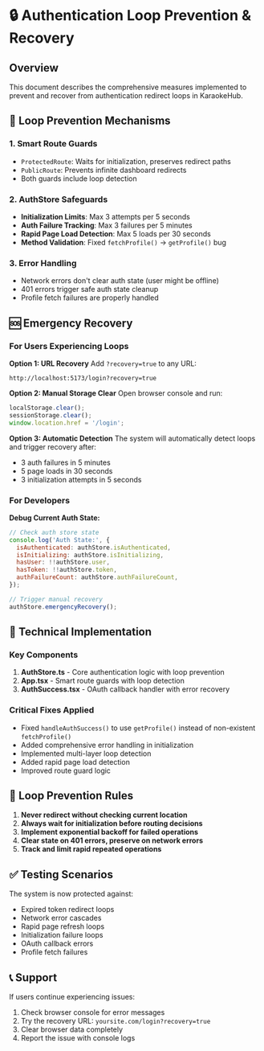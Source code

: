 # 🔒 Authentication Loop Prevention & Recovery

## Overview

This document describes the comprehensive measures implemented to prevent and recover from authentication redirect loops in KaraokeHub.

## 🚨 Loop Prevention Mechanisms

### 1. **Smart Route Guards**

- `ProtectedRoute`: Waits for initialization, preserves redirect paths
- `PublicRoute`: Prevents infinite dashboard redirects
- Both guards include loop detection

### 2. **AuthStore Safeguards**

- **Initialization Limits**: Max 3 attempts per 5 seconds
- **Auth Failure Tracking**: Max 3 failures per 5 minutes
- **Rapid Page Load Detection**: Max 5 loads per 30 seconds
- **Method Validation**: Fixed `fetchProfile()` → `getProfile()` bug

### 3. **Error Handling**

- Network errors don't clear auth state (user might be offline)
- 401 errors trigger safe auth state cleanup
- Profile fetch failures are properly handled

## 🆘 Emergency Recovery

### For Users Experiencing Loops

**Option 1: URL Recovery**
Add `?recovery=true` to any URL:

```
http://localhost:5173/login?recovery=true
```

**Option 2: Manual Storage Clear**
Open browser console and run:

```javascript
localStorage.clear();
sessionStorage.clear();
window.location.href = '/login';
```

**Option 3: Automatic Detection**
The system will automatically detect loops and trigger recovery after:

- 3 auth failures in 5 minutes
- 5 page loads in 30 seconds
- 3 initialization attempts in 5 seconds

### For Developers

**Debug Current Auth State:**

```javascript
// Check auth store state
console.log('Auth State:', {
  isAuthenticated: authStore.isAuthenticated,
  isInitializing: authStore.isInitializing,
  hasUser: !!authStore.user,
  hasToken: !!authStore.token,
  authFailureCount: authStore.authFailureCount,
});

// Trigger manual recovery
authStore.emergencyRecovery();
```

## 🔧 Technical Implementation

### Key Components

1. **AuthStore.ts** - Core authentication logic with loop prevention
2. **App.tsx** - Smart route guards with loop detection
3. **AuthSuccess.tsx** - OAuth callback handler with error recovery

### Critical Fixes Applied

- Fixed `handleAuthSuccess()` to use `getProfile()` instead of non-existent `fetchProfile()`
- Added comprehensive error handling in initialization
- Implemented multi-layer loop detection
- Added rapid page load detection
- Improved route guard logic

## 🚫 Loop Prevention Rules

1. **Never redirect without checking current location**
2. **Always wait for initialization before routing decisions**
3. **Implement exponential backoff for failed operations**
4. **Clear state on 401 errors, preserve on network errors**
5. **Track and limit rapid repeated operations**

## ✅ Testing Scenarios

The system is now protected against:

- Expired token redirect loops
- Network error cascades
- Rapid page refresh loops
- Initialization failure loops
- OAuth callback errors
- Profile fetch failures

## 📞 Support

If users continue experiencing issues:

1. Check browser console for error messages
2. Try the recovery URL: `yoursite.com/login?recovery=true`
3. Clear browser data completely
4. Report the issue with console logs
